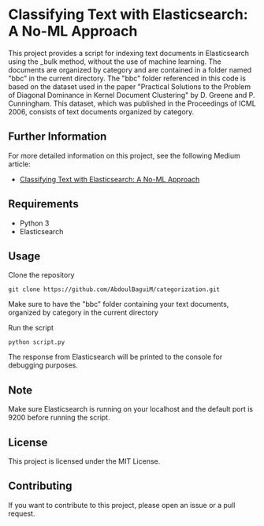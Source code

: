 # Classifying Text with Elasticsearch: A No-ML Approach

This project provides a script for indexing text documents in Elasticsearch using the \_bulk method, without the use of machine learning. The documents are organized by category and are contained in a folder named "bbc" in the current directory. The "bbc" folder referenced in this code is based on the dataset used in the paper "Practical Solutions to the Problem of Diagonal Dominance in Kernel Document Clustering" by D. Greene and P. Cunningham. This dataset, which was published in the Proceedings of ICML 2006, consists of text documents organized by category.

## Further Information
For more detailed information on this project, see the following Medium article:
- [Classifying Text with Elasticsearch: A No-ML Approach](https://medium.com/@mhdabdel151/classifying-text-with-elasticsearch-a-no-ml-approach-part3-d77cab8ac4a)

## Requirements

- Python 3
- Elasticsearch

## Usage

Clone the repository

    git clone https://github.com/AbdoulBaguiM/categorization.git

Make sure to have the "bbc" folder containing your text documents, organized by category in the current directory

Run the script

    python script.py

The response from Elasticsearch will be printed to the console for debugging purposes.

## Note

Make sure Elasticsearch is running on your localhost and the default port is 9200 before running the script.

## License

This project is licensed under the MIT License.

## Contributing

If you want to contribute to this project, please open an issue or a pull request.
